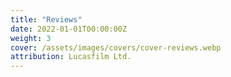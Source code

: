 ```yaml
---
title: "Reviews"
date: 2022-01-01T00:00:00Z
weight: 3
cover: /assets/images/covers/cover-reviews.webp
attribution: Lucasfilm Ltd.
---
```

